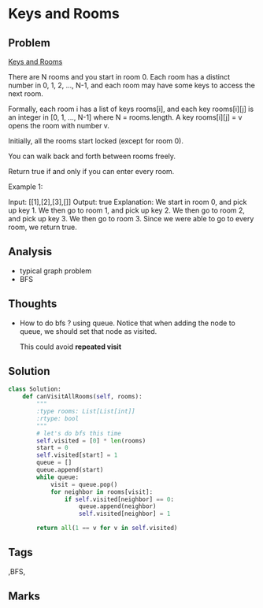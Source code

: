# Keys and Rooms

## Problem

[Keys and Rooms](https://leetcode.com/problems/keys-and-rooms)

There are N rooms and you start in room 0. Each room has a distinct number in 0, 1, 2, ..., N-1, and each room may have some keys to access the next room.

Formally, each room i has a list of keys rooms\[i\], and each key rooms\[i\]\[j\] is an integer in \[0, 1, ..., N-1\] where N = rooms.length. A key rooms\[i\]\[j\] = v opens the room with number v.

Initially, all the rooms start locked \(except for room 0\).

You can walk back and forth between rooms freely.

Return true if and only if you can enter every room.

Example 1:

Input: \[\[1\],\[2\],\[3\],\[\]\] Output: true Explanation: We start in room 0, and pick up key 1. We then go to room 1, and pick up key 2. We then go to room 2, and pick up key 3. We then go to room 3. Since we were able to go to every room, we return true.

## Analysis

* typical graph problem 
* BFS 

## Thoughts

* How to do bfs ? using queue. Notice that when adding the node to queue, we should set that node as visited.

  This could avoid **repeated visit**

## Solution

```python
class Solution:
    def canVisitAllRooms(self, rooms):
        """
        :type rooms: List[List[int]]
        :rtype: bool
        """
        # let's do bfs this time
        self.visited = [0] * len(rooms)
        start = 0
        self.visited[start] = 1
        queue = []
        queue.append(start)
        while queue:            
            visit = queue.pop()      
            for neighbor in rooms[visit]:
                if self.visited[neighbor] == 0:
                    queue.append(neighbor)
                    self.visited[neighbor] = 1

        return all(1 == v for v in self.visited)
```

## Tags

,BFS,

## Marks

